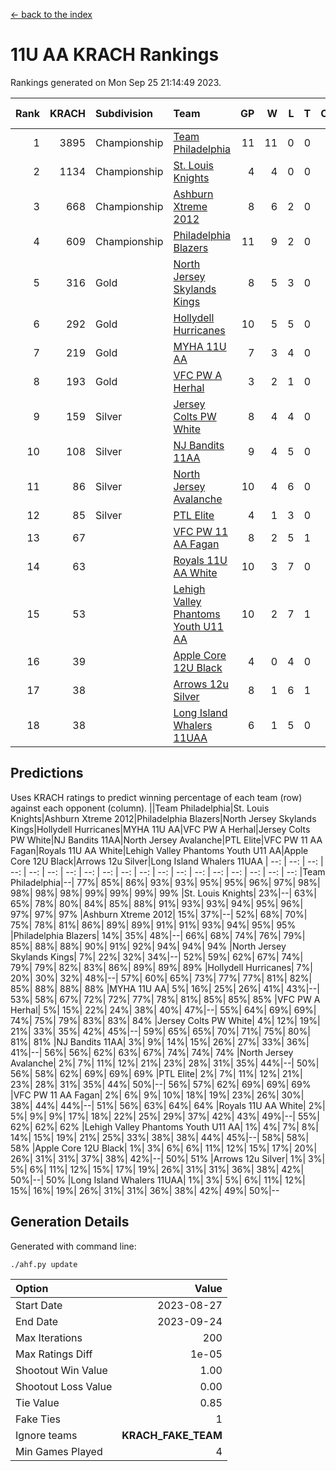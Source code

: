 [<- back to the index](readme.md)
# 11U AA KRACH Rankings
Rankings generated on Mon Sep 25 21:14:49 2023.

Rank|KRACH|Subdivision|Team|GP|W|L|T|OTW|OTL|SoS|Exp Wins|Win Diff
---:|---:|:---|:---|---:|---:|---:|---:|---:|---:|---:|---:|---:
1|3895|Championship|[Team Philadelphia](https://gamesheetstats.com/seasons/3659/teams/140788/schedule)|11|11|0|0|0|0|297|11.8|-0.0
2|1134|Championship|[St. Louis Knights](https://gamesheetstats.com/seasons/3659/teams/143319/schedule)|4|4|0|0|0|0|232|4.9|0.0
3|668|Championship|[Ashburn Xtreme 2012](https://gamesheetstats.com/seasons/3659/teams/140775/schedule)|8|6|2|0|1|0|959|6.8|-0.0
4|609|Championship|[Philadelphia Blazers](https://gamesheetstats.com/seasons/3659/teams/140785/schedule)|11|9|2|0|0|0|493|9.9|0.0
5|316|Gold|[North Jersey Skylands Kings](https://gamesheetstats.com/seasons/3659/teams/140784/schedule)|8|5|3|0|0|1|616|5.9|0.0
6|292|Gold|[Hollydell Hurricanes](https://gamesheetstats.com/seasons/3659/teams/140777/schedule)|10|5|5|0|0|0|682|5.9|0.0
7|219|Gold|[MYHA 11U AA](https://gamesheetstats.com/seasons/3659/teams/140781/schedule)|7|3|4|0|0|0|1126|3.9|0.0
8|193|Gold|[VFC PW A Herhal](https://gamesheetstats.com/seasons/3659/teams/140467/schedule)|3|2|1|0|0|0|144|2.9|0.0
9|159|Silver|[Jersey Colts PW White](https://gamesheetstats.com/seasons/3659/teams/140778/schedule)|8|4|4|0|0|0|561|4.9|0.0
10|108|Silver|[NJ Bandits 11AA](https://gamesheetstats.com/seasons/3659/teams/140782/schedule)|9|4|5|0|0|1|539|4.9|0.0
11|86|Silver|[North Jersey Avalanche](https://gamesheetstats.com/seasons/3659/teams/140783/schedule)|10|4|6|0|1|0|504|4.9|0.0
12|85|Silver|[PTL Elite](https://gamesheetstats.com/seasons/3659/teams/140462/schedule)|4|1|3|0|0|0|209|1.9|0.0
13|67||[VFC PW 11 AA Fagan](https://gamesheetstats.com/seasons/3659/teams/140789/schedule)|8|2|5|1|1|0|225|3.7|0.0
14|63||[Royals 11U AA White](https://gamesheetstats.com/seasons/3659/teams/140787/schedule)|10|3|7|0|0|0|289|3.9|0.0
15|53||[Lehigh Valley Phantoms Youth U11 AA](https://gamesheetstats.com/seasons/3659/teams/140779/schedule)|10|2|7|1|0|0|586|3.7|0.0
16|39||[Apple Core 12U Black](https://gamesheetstats.com/seasons/3659/teams/140773/schedule)|4|0|4|0|0|0|528|0.9|0.0
17|38||[Arrows 12u Silver](https://gamesheetstats.com/seasons/3659/teams/140774/schedule)|8|1|6|1|0|0|178|2.7|0.0
18|38||[Long Island Whalers 11UAA](https://gamesheetstats.com/seasons/3659/teams/140780/schedule)|6|1|5|0|0|1|197|1.9|0.0

## Predictions
Uses KRACH ratings to predict winning percentage of each team (row) against each opponent (column).
||Team Philadelphia|St. Louis Knights|Ashburn Xtreme 2012|Philadelphia Blazers|North Jersey Skylands Kings|Hollydell Hurricanes|MYHA 11U AA|VFC PW A Herhal|Jersey Colts PW White|NJ Bandits 11AA|North Jersey Avalanche|PTL Elite|VFC PW 11 AA Fagan|Royals 11U AA White|Lehigh Valley Phantoms Youth U11 AA|Apple Core 12U Black|Arrows 12u Silver|Long Island Whalers 11UAA
| --: | --: | --: | --: | --: | --: | --: | --: | --: | --: | --: | --: | --: | --: | --: | --: | --: | --: | --: 
|Team Philadelphia|--| 77%| 85%| 86%| 93%| 93%| 95%| 95%| 96%| 97%| 98%| 98%| 98%| 98%| 99%| 99%| 99%| 99%
|St. Louis Knights| 23%|--| 63%| 65%| 78%| 80%| 84%| 85%| 88%| 91%| 93%| 93%| 94%| 95%| 96%| 97%| 97%| 97%
|Ashburn Xtreme 2012| 15%| 37%|--| 52%| 68%| 70%| 75%| 78%| 81%| 86%| 89%| 89%| 91%| 91%| 93%| 94%| 95%| 95%
|Philadelphia Blazers| 14%| 35%| 48%|--| 66%| 68%| 74%| 76%| 79%| 85%| 88%| 88%| 90%| 91%| 92%| 94%| 94%| 94%
|North Jersey Skylands Kings|  7%| 22%| 32%| 34%|--| 52%| 59%| 62%| 67%| 74%| 79%| 79%| 82%| 83%| 86%| 89%| 89%| 89%
|Hollydell Hurricanes|  7%| 20%| 30%| 32%| 48%|--| 57%| 60%| 65%| 73%| 77%| 77%| 81%| 82%| 85%| 88%| 88%| 88%
|MYHA 11U AA|  5%| 16%| 25%| 26%| 41%| 43%|--| 53%| 58%| 67%| 72%| 72%| 77%| 78%| 81%| 85%| 85%| 85%
|VFC PW A Herhal|  5%| 15%| 22%| 24%| 38%| 40%| 47%|--| 55%| 64%| 69%| 69%| 74%| 75%| 79%| 83%| 83%| 84%
|Jersey Colts PW White|  4%| 12%| 19%| 21%| 33%| 35%| 42%| 45%|--| 59%| 65%| 65%| 70%| 71%| 75%| 80%| 81%| 81%
|NJ Bandits 11AA|  3%|  9%| 14%| 15%| 26%| 27%| 33%| 36%| 41%|--| 56%| 56%| 62%| 63%| 67%| 74%| 74%| 74%
|North Jersey Avalanche|  2%|  7%| 11%| 12%| 21%| 23%| 28%| 31%| 35%| 44%|--| 50%| 56%| 58%| 62%| 69%| 69%| 69%
|PTL Elite|  2%|  7%| 11%| 12%| 21%| 23%| 28%| 31%| 35%| 44%| 50%|--| 56%| 57%| 62%| 69%| 69%| 69%
|VFC PW 11 AA Fagan|  2%|  6%|  9%| 10%| 18%| 19%| 23%| 26%| 30%| 38%| 44%| 44%|--| 51%| 56%| 63%| 64%| 64%
|Royals 11U AA White|  2%|  5%|  9%|  9%| 17%| 18%| 22%| 25%| 29%| 37%| 42%| 43%| 49%|--| 55%| 62%| 62%| 62%
|Lehigh Valley Phantoms Youth U11 AA|  1%|  4%|  7%|  8%| 14%| 15%| 19%| 21%| 25%| 33%| 38%| 38%| 44%| 45%|--| 58%| 58%| 58%
|Apple Core 12U Black|  1%|  3%|  6%|  6%| 11%| 12%| 15%| 17%| 20%| 26%| 31%| 31%| 37%| 38%| 42%|--| 50%| 51%
|Arrows 12u Silver|  1%|  3%|  5%|  6%| 11%| 12%| 15%| 17%| 19%| 26%| 31%| 31%| 36%| 38%| 42%| 50%|--| 50%
|Long Island Whalers 11UAA|  1%|  3%|  5%|  6%| 11%| 12%| 15%| 16%| 19%| 26%| 31%| 31%| 36%| 38%| 42%| 49%| 50%|--

## Generation Details

Generated with command line:
```
./ahf.py update
```

| Option | Value |
| :----- | ----: |
| Start Date | 2023-08-27 |
| End Date | 2023-09-24 |
| Max Iterations | 200 |
| Max Ratings Diff | 1e-05 |
| Shootout Win Value | 1.00 |
| Shootout Loss Value | 0.00 |
| Tie Value | 0.85 |
| Fake Ties | 1 |
| Ignore teams | __KRACH_FAKE_TEAM__ |
| Min Games Played | 4 |

